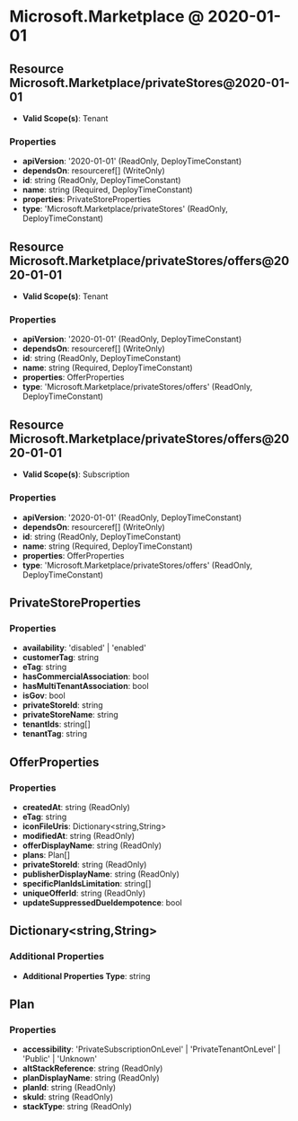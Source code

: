 # Microsoft.Marketplace @ 2020-01-01

## Resource Microsoft.Marketplace/privateStores@2020-01-01
* **Valid Scope(s)**: Tenant
### Properties
* **apiVersion**: '2020-01-01' (ReadOnly, DeployTimeConstant)
* **dependsOn**: resourceref[] (WriteOnly)
* **id**: string (ReadOnly, DeployTimeConstant)
* **name**: string (Required, DeployTimeConstant)
* **properties**: PrivateStoreProperties
* **type**: 'Microsoft.Marketplace/privateStores' (ReadOnly, DeployTimeConstant)

## Resource Microsoft.Marketplace/privateStores/offers@2020-01-01
* **Valid Scope(s)**: Tenant
### Properties
* **apiVersion**: '2020-01-01' (ReadOnly, DeployTimeConstant)
* **dependsOn**: resourceref[] (WriteOnly)
* **id**: string (ReadOnly, DeployTimeConstant)
* **name**: string (Required, DeployTimeConstant)
* **properties**: OfferProperties
* **type**: 'Microsoft.Marketplace/privateStores/offers' (ReadOnly, DeployTimeConstant)

## Resource Microsoft.Marketplace/privateStores/offers@2020-01-01
* **Valid Scope(s)**: Subscription
### Properties
* **apiVersion**: '2020-01-01' (ReadOnly, DeployTimeConstant)
* **dependsOn**: resourceref[] (WriteOnly)
* **id**: string (ReadOnly, DeployTimeConstant)
* **name**: string (Required, DeployTimeConstant)
* **properties**: OfferProperties
* **type**: 'Microsoft.Marketplace/privateStores/offers' (ReadOnly, DeployTimeConstant)

## PrivateStoreProperties
### Properties
* **availability**: 'disabled' | 'enabled'
* **customerTag**: string
* **eTag**: string
* **hasCommercialAssociation**: bool
* **hasMultiTenantAssociation**: bool
* **isGov**: bool
* **privateStoreId**: string
* **privateStoreName**: string
* **tenantIds**: string[]
* **tenantTag**: string

## OfferProperties
### Properties
* **createdAt**: string (ReadOnly)
* **eTag**: string
* **iconFileUris**: Dictionary<string,String>
* **modifiedAt**: string (ReadOnly)
* **offerDisplayName**: string (ReadOnly)
* **plans**: Plan[]
* **privateStoreId**: string (ReadOnly)
* **publisherDisplayName**: string (ReadOnly)
* **specificPlanIdsLimitation**: string[]
* **uniqueOfferId**: string (ReadOnly)
* **updateSuppressedDueIdempotence**: bool

## Dictionary<string,String>
### Additional Properties
* **Additional Properties Type**: string

## Plan
### Properties
* **accessibility**: 'PrivateSubscriptionOnLevel' | 'PrivateTenantOnLevel' | 'Public' | 'Unknown'
* **altStackReference**: string (ReadOnly)
* **planDisplayName**: string (ReadOnly)
* **planId**: string (ReadOnly)
* **skuId**: string (ReadOnly)
* **stackType**: string (ReadOnly)

